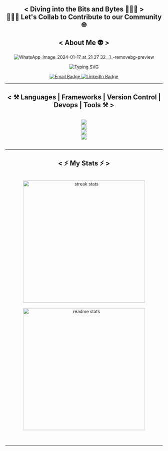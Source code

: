 
<div>
<img src="https://komarev.com/ghpvc/?username=your-github-username&style=flat-square&color=blue" alt=""/>
</div>

<div align="center">


   <h2>  < Diving into the Bits and Bytes 👨🏽‍💻 >  <br/>
      🙋🏽‍♂️ Let's Collab to Contribute to our Community 🌐</h2>
 
 <h2 align="center"> < About Me 👽 > </h2>
    
![WhatsApp_Image_2024-01-17_at_21 27 32__1_-removebg-preview](https://github.com/adithya-vedhamani/adithya-vedhamani/assets/73640313/e42a1f8c-4b71-4279-95ab-f38d1121e4fa)


[![Typing SVG](https://readme-typing-svg.demolab.com?font=Salsa&size=27&duration=3000&pause=500&color=FFD700&random=false&width=435&lines=Hey!+%F0%9F%99%8B%F0%9F%8F%BD%E2%80%8D%E2%99%82%EF%B8%8F+I'm+Adithya+Vedhamani;Full+Stack+Developer+%F0%9F%91%A8%F0%9F%8F%BD%E2%80%8D%F0%9F%92%BB+;Open+Source+Contributor+%F0%9F%92%BB;Passionate+Hackathon+Enthusiast%F0%9F%91%BE;Freelancer%F0%9F%92%B8+%7C+4%2B+Years+Experience)](https://git.io/typing-svg)

 <a href="mailto:adithyavedhamani@gmail.com">
<img src="https://img.shields.io/badge/Gmail-D14836?style=for-the-badge&logo=gmail&logoColor=white" alt="Email Badge" />
  </a>

  <a href="https://www.linkedin.com/in/adithya-vedhamani-3130a521b">
    <img src="https://img.shields.io/badge/LinkedIn-blue?style=for-the-badge&logo=linkedin&logoColor=white" alt="LinkedIn Badge" />
  </a>

</div>

<hr />



<h2 align="center"> < ⚒️ Languages | Frameworks | Version Control | Devops | Tools ⚒️ > </h2>
<br/>
<div align="center">
    <img src="https://skillicons.dev/icons?i=python,c,java,dart" /><br>
    <img src="https://skillicons.dev/icons?i=html,css,javascript,react,nextjs,nodejs,typescript,express,flutter,flask,figma" /><br>
   <img src="https://skillicons.dev/icons?i=git,github,docker,postman,aws,googlecloud,ansible" /><br>
   <img src="https://skillicons.dev/icons?i=mysql,postgresql,mongodb,firebase,arduino,raspberrypi,opencv,tensorflow" /><br>
</div>

<br/>
<hr/>

<h2 align="center"> < ⚡ My Stats ⚡ ></h2>
<br>
<div align=center>
  <img width=390 src="https://github-readme-streak-stats-salesp07.vercel.app/?user=adithya-vedhamani&count_private=true&theme=react&border_radius=10" alt="streak stats"/> 
  </div>
<br>
<div align=center>
<img width=390 src="https://github-readme-stats-salesp07.vercel.app/api?username=adithya-vedhamani&count_private=true&show_icons=true&theme=react&rank_icon=github&border_radius=10" alt="readme stats" />
</div>
<br/><br/>

<hr/>



